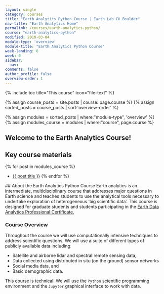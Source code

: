 ```yaml
---
layout: single
category: courses
title: "Earth Analytics Python Course | Earth Lab CU Boulder"
nav-title: "Earth Analytics Home"
permalink: /courses/earth-analytics-python/
course: "earth-analytics-python"
modified: 2019-03-04
module-type: 'overview'
module-title: "Earth Analytics Python Course"
week-landing: 0
week: 0
sidebar:
  nav:
comments: false
author_profile: false
overview-order: 1
---
```


{% include toc title="This course" icon="file-text" %}

{% assign course_posts = site.posts | course: page.course %}
{% assign sorted_posts = course_posts | sort:'overview-order' %}

{% assign modules = sorted_posts | where:"module-type", 'overview' %}
{% assign modules_course = modules | where:"course", page.course %}

<div class="notice--info" markdown="1">

## <i class="fa fa-ship" aria-hidden="true"></i> Welcome to the Earth Analytics Course!

## Key course materials

{% for post in modules_course %}
 * <a href="{{ site.url }}{{ post.permalink }}">{{ post.title }}</a>
{% endfor %}

</div>
<!-- an overview module specifies the overview content for the course including syllabus and any assignments  module-type: 'session' specified a week or a particular set of content surrounding a topic - eg internship seminar, etc -->
## About the Earth Analytics Python Course
Earth analytics is an intermediate, multidisciplinary course that addresses major
questions in Earth science and teaches students to use the analytical tools
necessary to undertake exploration of heterogeneous ‘big scientific data’. This
course is designed for graduate students
and students participating in the <a href="https://www.colorado.edu/earthlab/earth-data-analytics-foundations-professional-certificate" target = "_blank">Earth Data Analytics Professional Certificate.</a>

### Course Overview 
Throughout the course we will use computationally intensive techniques to address
scientific questions. We will use a suite of different types of publicly available
data including:

* Satellite and airborne lidar and spectral remote sensing data,
* Data collected using distributed in situ (on the ground) sensor networks
* Social media data, and
* Basic demographic data.

This course is technical. We will use the `Python` scientific programming
environment and the `Jupyter` graphical interface to work with data.

